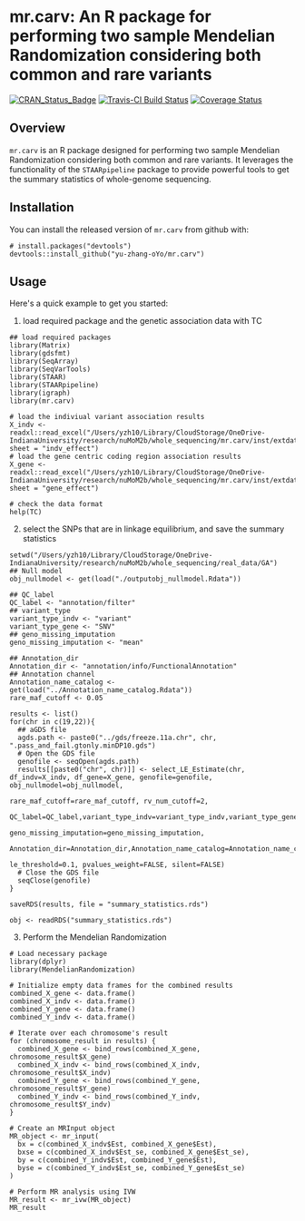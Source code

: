 # mr.carv: An R package for performing two sample Mendelian Randomization considering both common and rare variants

[![CRAN_Status_Badge](http://www.r-pkg.org/badges/version/mr.carv)](https://cran.r-project.org/package=mr.carv)
[![Travis-CI Build Status](https://travis-ci.org/yourusername/mr.carv.svg?branch=master)](https://travis-ci.org/yourusername/mr.carv)
[![Coverage Status](https://img.shields.io/codecov/c/github/yourusername/mr.carv/master.svg)](https://codecov.io/github/yourusername/mr.carv?branch=master)

## Overview

`mr.carv` is an R package designed for performing two sample Mendelian Randomization considering both common and rare variants. It leverages the functionality of the `STAARpipeline` package to provide powerful tools to get the summary statistics of whole-genome sequencing.

## Installation

You can install the released version of `mr.carv` from github with:

```
# install.packages("devtools")
devtools::install_github("yu-zhang-oYo/mr.carv")
```

## Usage

Here's a quick example to get you started:

1. load required package and the genetic association data with TC

```
## load required packages
library(Matrix)
library(gdsfmt)
library(SeqArray)
library(SeqVarTools)
library(STAAR)
library(STAARpipeline)
library(igraph)
library(mr.carv)

# load the indiviual variant association results
X_indv <- readxl::read_excel("/Users/yzh10/Library/CloudStorage/OneDrive-IndianaUniversity/research/nuMoM2b/whole_sequencing/mr.carv/inst/extdata/TC.xlsx", sheet = "indv_effect")
# load the gene centric coding region association results
X_gene <- readxl::read_excel("/Users/yzh10/Library/CloudStorage/OneDrive-IndianaUniversity/research/nuMoM2b/whole_sequencing/mr.carv/inst/extdata/TC.xlsx", sheet = "gene_effect")

# check the data format
help(TC)

```

2. select the SNPs that are in linkage equilibrium, and save the summary statistics
```
setwd("/Users/yzh10/Library/CloudStorage/OneDrive-IndianaUniversity/research/nuMoM2b/whole_sequencing/real_data/GA")
## Null model
obj_nullmodel <- get(load("./outputobj_nullmodel.Rdata"))

## QC_label
QC_label <- "annotation/filter"
## variant_type
variant_type_indv <- "variant"
variant_type_gene <- "SNV"
## geno_missing_imputation
geno_missing_imputation <- "mean"

## Annotation_dir
Annotation_dir <- "annotation/info/FunctionalAnnotation"
## Annotation channel
Annotation_name_catalog <- get(load("../Annotation_name_catalog.Rdata"))
rare_maf_cutoff <- 0.05

results <- list()
for(chr in c(19,22)){
  ## aGDS file
  agds.path <- paste0("../gds/freeze.11a.chr", chr, ".pass_and_fail.gtonly.minDP10.gds")
  # Open the GDS file
  genofile <- seqOpen(agds.path)
  results[[paste0("chr", chr)]] <- select_LE_Estimate(chr, df_indv=X_indv, df_gene=X_gene, genofile=genofile, obj_nullmodel=obj_nullmodel, 
                                                      rare_maf_cutoff=rare_maf_cutoff, rv_num_cutoff=2,
                                                      QC_label=QC_label,variant_type_indv=variant_type_indv,variant_type_gene=variant_type_gene,
                                                      geno_missing_imputation=geno_missing_imputation,
                                                      Annotation_dir=Annotation_dir,Annotation_name_catalog=Annotation_name_catalog,
                                                      le_threshold=0.1, pvalues_weight=FALSE, silent=FALSE)
  # Close the GDS file
  seqClose(genofile)
}

saveRDS(results, file = "summary_statistics.rds")

obj <- readRDS("summary_statistics.rds")
```



3. Perform the Mendelian Randomization

```
# Load necessary package
library(dplyr)
library(MendelianRandomization)

# Initialize empty data frames for the combined results
combined_X_gene <- data.frame()
combined_X_indv <- data.frame()
combined_Y_gene <- data.frame()
combined_Y_indv <- data.frame()

# Iterate over each chromosome's result
for (chromosome_result in results) {
  combined_X_gene <- bind_rows(combined_X_gene, chromosome_result$X_gene)
  combined_X_indv <- bind_rows(combined_X_indv, chromosome_result$X_indv)
  combined_Y_gene <- bind_rows(combined_Y_gene, chromosome_result$Y_gene)
  combined_Y_indv <- bind_rows(combined_Y_indv, chromosome_result$Y_indv)
}

# Create an MRInput object
MR_object <- mr_input(
  bx = c(combined_X_indv$Est, combined_X_gene$Est),
  bxse = c(combined_X_indv$Est_se, combined_X_gene$Est_se),
  by = c(combined_Y_indv$Est, combined_Y_gene$Est),
  byse = c(combined_Y_indv$Est_se, combined_Y_gene$Est_se)
)

# Perform MR analysis using IVW
MR_result <- mr_ivw(MR_object)
MR_result         
```



